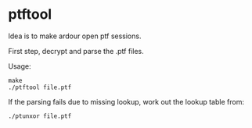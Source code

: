 ptftool
=======

Idea is to make ardour open ptf sessions.

First step, decrypt and parse the .ptf files.

Usage:

	make
	./ptftool file.ptf

If the parsing fails due to missing lookup,
work out the lookup table from:

	./ptunxor file.ptf

